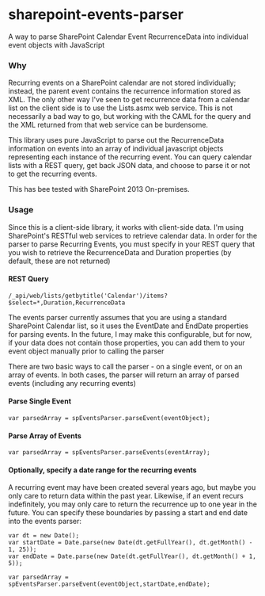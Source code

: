 # sharepoint-events-parser
A way to parse SharePoint Calendar Event RecurrenceData into individual event objects with JavaScript

### Why

Recurring events on a SharePoint calendar are not stored individually; instead, the parent event contains the recurrence information stored as XML. The only other way I've seen to get recurrence data from a calendar list on the client side is to use the Lists.asmx web service. This is not necessarily a bad way to go, but working with the CAML for the query and the XML returned from that web service can be burdensome.

This library uses pure JavaScript to parse out the RecurrenceData information on events into an array of individual javascript objects representing each instance of the recurring event. You can query calendar lists with a REST query, get back JSON data, and choose to parse it or not to get the recurring events.

This has bee tested with SharePoint 2013 On-premises.

### Usage

Since this is a client-side library, it works with client-side data. I'm using SharePoint's RESTful web services to retrieve calendar data. In order for the parser to parse Recurring Events, you must specify in your REST query that you wish to retrieve the RecurrenceData and Duration properties (by default, these are not returned)

#### REST Query
```
/_api/web/lists/getbytitle('Calendar')/items?$select=*,Duration,RecurrenceData
```

The events parser currently assumes that you are using a standard SharePoint Calendar list, so it uses the EventDate and EndDate properties for parsing events. In the future, I may make this configurable, but for now, if your data does not contain those properties, you can add them to your event object manually prior to calling the parser

There are two basic ways to call the parser - on a single event, or on an array of events. In both cases, the parser will return an array of parsed events (including any recurring events)

#### Parse Single Event

```
var parsedArray = spEventsParser.parseEvent(eventObject);
```

#### Parse Array of Events

```
var parsedArray = spEventsParser.parseEvents(eventArray);
```

#### Optionally, specify a date range for the recurring events

A recurring event may have been created several years ago, but maybe you only care to return data within the past year. Likewise, if an event recurs indefinitely, you may only care to return the recurrence up to one year in the future. You can specify these boundaries by passing a start and end date into the events parser:

```
var dt = new Date();
var startDate = Date.parse(new Date(dt.getFullYear(), dt.getMonth() - 1, 25));
var endDate = Date.parse(new Date(dt.getFullYear(), dt.getMonth() + 1, 5));
 
var parsedArray = spEventsParser.parseEvent(eventObject,startDate,endDate);
```